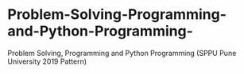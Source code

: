 # Problem-Solving-Programming-and-Python-Programming-
Problem Solving, Programming and Python Programming  (SPPU Pune University 2019 Pattern)
